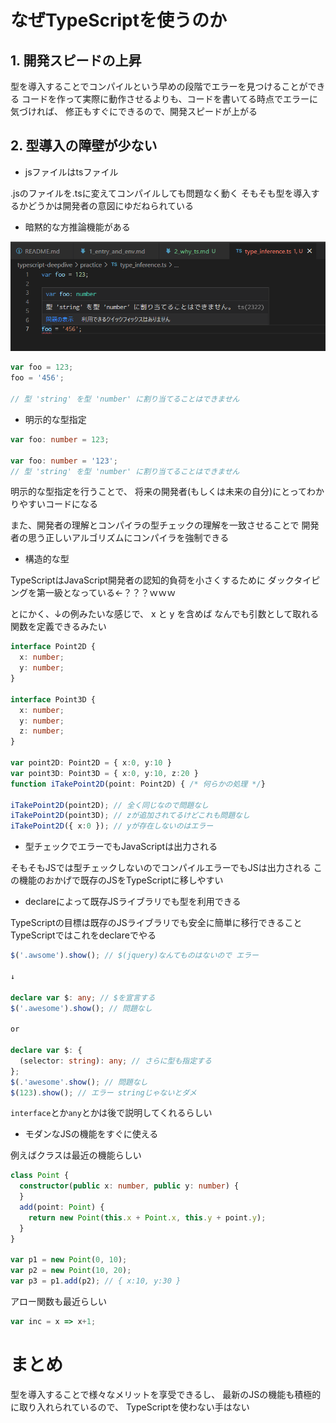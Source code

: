# なぜTypeScriptを使うのか

## 1. 開発スピードの上昇

型を導入することでコンパイルという早めの段階でエラーを見つけることができる
コードを作って実際に動作させるよりも、コードを書いてる時点でエラーに気づければ、
修正もすぐにできるので、開発スピードが上がる

## 2. 型導入の障壁が少ない

- jsファイルはtsファイル

.jsのファイルを.tsに変えてコンパイルしても問題なく動く
そもそも型を導入するかどうかは開発者の意図にゆだねられている

- 暗黙的な方推論機能がある

![型推論](../images/type_inference.png)

```ts
var foo = 123;
foo = '456';

// 型 'string' を型 'number' に割り当てることはできません
```

- 明示的な型指定

```ts
var foo: number = 123;

var foo: number = '123';
// 型 'string' を型 'number' に割り当てることはできません
```

明示的な型指定を行うことで、
将来の開発者(もしくは未来の自分)にとってわかりやすいコードになる

また、開発者の理解とコンパイラの型チェックの理解を一致させることで
開発者の思う正しいアルゴリズムにコンパイラを強制できる

- 構造的な型

TypeScriptはJavaScript開発者の認知的負荷を小さくするために
ダックタイピングを第一級となっている←？？？ｗｗｗ

とにかく、↓の例みたいな感じで、 x と y を含めば なんでも引数として取れる関数を定義できるみたい

```ts
interface Point2D {
  x: number;
  y: number;
}

interface Point3D {
  x: number;
  y: number;
  z: number;
}

var point2D: Point2D = { x:0, y:10 }
var point3D: Point3D = { x:0, y:10, z:20 }
function iTakePoint2D(point: Point2D) { /* 何らかの処理 */}

iTakePoint2D(point2D); // 全く同じなので問題なし
iTakePoint2D(point3D); // zが追加されてるけどこれも問題なし
iTakePoint2D({ x:0 }); // yが存在しないのはエラー
```

- 型チェックでエラーでもJavaScriptは出力される

そもそもJSでは型チェックしないのでコンパイルエラーでもJSは出力される
この機能のおかげで既存のJSをTypeScriptに移しやすい

- declareによって既存JSライブラリでも型を利用できる

TypeScriptの目標は既存のJSライブラリでも安全に簡単に移行できること
TypeScriptではこれをdeclareでやる

```ts
$('.awsome').show(); // $(jquery)なんてものはないので エラー

↓

declare var $: any; // $を宣言する
$('.awesome').show(); // 問題なし

or

declare var $: {
  (selector: string): any; // さらに型も指定する
};
$(.'awesome'.show(); // 問題なし
$(123).show(); // エラー stringじゃないとダメ
```

`interface`とか`any`とかは後で説明してくれるらしい

- モダンなJSの機能をすぐに使える

例えばクラスは最近の機能らしい

```ts
class Point {
  constructor(public x: number, public y: number) {
  }
  add(point: Point) {
    return new Point(this.x + Point.x, this.y + point.y);
  }
}

var p1 = new Point(0, 10);
var p2 = new Point(10, 20);
var p3 = p1.add(p2); // { x:10, y:30 }
```

アロー関数も最近らしい

```ts
var inc = x => x+1;
```

# まとめ

型を導入することで様々なメリットを享受できるし、
最新のJSの機能も積極的に取り入れられているので、
TypeScriptを使わない手はない